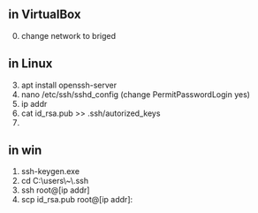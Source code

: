 ## in VirtualBox
0. change network to briged

## in Linux
3. apt install openssh-server
4. nano /etc/ssh/sshd_config (change PermitPasswordLogin yes)
5. ip addr
8. cat id_rsa.pub >> .ssh/autorized_keys
9. 



## in win
1. ssh-keygen.exe
2. cd C:\\users\\~\\.ssh
6. ssh root@\[ip addr]
7. scp id_rsa.pub root@\[ip addr]:

